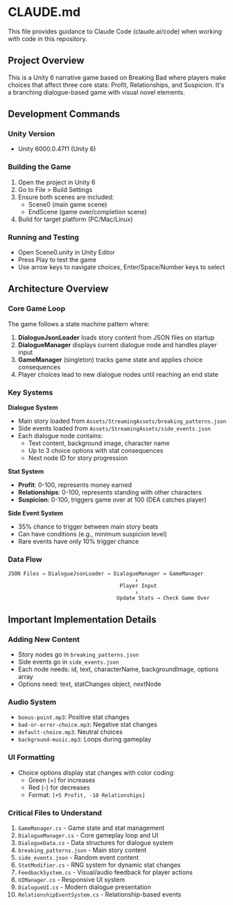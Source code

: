 # CLAUDE.md

This file provides guidance to Claude Code (claude.ai/code) when working with code in this repository.

## Project Overview

This is a Unity 6 narrative game based on Breaking Bad where players make choices that affect three core stats: Profit, Relationships, and Suspicion. It's a branching dialogue-based game with visual novel elements.

## Development Commands

### Unity Version
- Unity 6000.0.47f1 (Unity 6)

### Building the Game
1. Open the project in Unity 6
2. Go to File > Build Settings
3. Ensure both scenes are included:
   - Scene0 (main game scene)
   - EndScene (game over/completion scene)
4. Build for target platform (PC/Mac/Linux)

### Running and Testing
- Open Scene0.unity in Unity Editor
- Press Play to test the game
- Use arrow keys to navigate choices, Enter/Space/Number keys to select

## Architecture Overview

### Core Game Loop
The game follows a state machine pattern where:
1. **DialogueJsonLoader** loads story content from JSON files on startup
2. **DialogueManager** displays current dialogue node and handles player input
3. **GameManager** (singleton) tracks game state and applies choice consequences
4. Player choices lead to new dialogue nodes until reaching an end state

### Key Systems

**Dialogue System**
- Main story loaded from `Assets/StreamingAssets/breaking_patterns.json`
- Side events loaded from `Assets/StreamingAssets/side_events.json`
- Each dialogue node contains:
  - Text content, background image, character name
  - Up to 3 choice options with stat consequences
  - Next node ID for story progression

**Stat System**
- **Profit**: 0-100, represents money earned
- **Relationships**: 0-100, represents standing with other characters  
- **Suspicion**: 0-100, triggers game over at 100 (DEA catches player)

**Side Event System**
- 35% chance to trigger between main story beats
- Can have conditions (e.g., minimum suspicion level)
- Rare events have only 10% trigger chance

### Data Flow
```
JSON Files → DialogueJsonLoader → DialogueManager ↔ GameManager
                                         ↓
                                    Player Input
                                         ↓
                                   Update Stats → Check Game Over
```

## Important Implementation Details

### Adding New Content
- Story nodes go in `breaking_patterns.json`
- Side events go in `side_events.json`
- Each node needs: id, text, characterName, backgroundImage, options array
- Options need: text, statChanges object, nextNode

### Audio System
- `bonus-point.mp3`: Positive stat changes
- `bad-or-error-choice.mp3`: Negative stat changes
- `default-choice.mp3`: Neutral choices
- `background-music.mp3`: Loops during gameplay

### UI Formatting
- Choice options display stat changes with color coding:
  - Green (+) for increases
  - Red (-) for decreases
  - Format: `[+5 Profit, -10 Relationships]`

### Critical Files to Understand
1. `GameManager.cs` - Game state and stat management
2. `DialogueManager.cs` - Core gameplay loop and UI
3. `DialogueData.cs` - Data structures for dialogue system
4. `breaking_patterns.json` - Main story content
5. `side_events.json` - Random event content
6. `StatModifier.cs` - RNG system for dynamic stat changes
7. `FeedbackSystem.cs` - Visual/audio feedback for player actions
8. `UIManager.cs` - Responsive UI system
9. `DialogueUI.cs` - Modern dialogue presentation
10. `RelationshipEventSystem.cs` - Relationship-based events